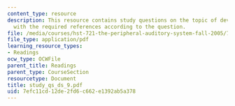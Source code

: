 ```yaml
---
content_type: resource
description: This resource contains study questions on the topic of development along
  with the required references according to the question.
file: /media/courses/hst-721-the-peripheral-auditory-system-fall-2005/7efc11cd12de2fd6c662e1392ab5a378_study_qs_ds_9.pdf
file_type: application/pdf
learning_resource_types:
- Readings
ocw_type: OCWFile
parent_title: Readings
parent_type: CourseSection
resourcetype: Document
title: study_qs_ds_9.pdf
uid: 7efc11cd-12de-2fd6-c662-e1392ab5a378
---
```

